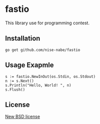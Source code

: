 fastio
======

This library use for programming contest.

## Installation

    go get github.com/nise-nabe/fastio

## Usage Exapmle

    s := fastio.NewInOut(os.Stdin, os.Stdout)
    n := s.Next()
    s.Println("Hello, World! ", n)
    s.Flush()

License
-------
[New BSD license](http://www.opensource.org/licenses/BSD-3-Clause)
